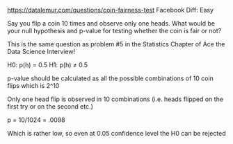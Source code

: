 https://datalemur.com/questions/coin-fairness-test
Facebook
Diff: Easy

Say you flip a coin 10 times and observe only one heads. What would be your null hypothesis and p-value for testing whether the coin is fair or not?

This is the same question as problem #5 in the Statistics Chapter of Ace the Data Science Interview!


H0: p(h) = 0.5
H1: p(h) ≠ 0.5

p-value should be calculated as all the possible combinations of 10 coin flips which is 
2^10
 

Only one head flip is observed in 10 combinations (i.e. heads flipped on the first try or on the second etc.)

p = 10/1024 = .0098

Which is rather low, so even at 0.05 confidence level the H0 can be rejected
